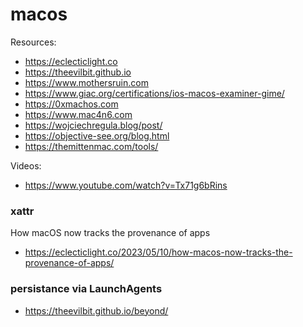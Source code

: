 # macos

Resources:
* https://eclecticlight.co
* https://theevilbit.github.io
* https://www.mothersruin.com
* https://www.giac.org/certifications/ios-macos-examiner-gime/
* https://0xmachos.com
* https://www.mac4n6.com
* https://wojciechregula.blog/post/
* https://objective-see.org/blog.html
* https://themittenmac.com/tools/

Videos:
* https://www.youtube.com/watch?v=Tx71g6bRins

### xattr
How macOS now tracks the provenance of apps
* https://eclecticlight.co/2023/05/10/how-macos-now-tracks-the-provenance-of-apps/

### persistance via LaunchAgents
* https://theevilbit.github.io/beyond/